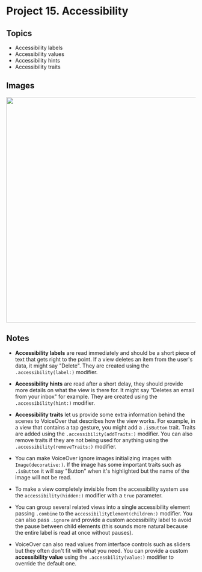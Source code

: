 
# Project 15. Accessibility

## Topics

- Accessibility labels
- Accessibility values
- Accessibility hints
- Accessibility traits

## Images

<p align="center"><img src="img/run-example.gif" height="600px"></p>

## Notes

- **Accessibility labels** are read immediately and should be a short piece of text that gets right to the point. If a view deletes an item from the user's data, it might say "Delete". They are created using the `.accessibility(label:)` modifier.

- **Accessibility hints** are read after a short delay, they should provide more details on what the view is there for. It might say "Deletes an email from your inbox" for example. They are created using the `.accessibility(hint:)` modifier.

- **Accessibility traits** let us provide some extra information behind the scenes to VoiceOver that describes how the view works. For example, in a view that contains a tap gesture, you might add a `.isButton` trait. Traits are added using the `.accessibility(addTraits:)` modifier. You can also remove traits if they are not being used for anything using the `.accessibility(removeTraits:)` modifier.

- You can make VoiceOver ignore images initializing images with `Image(decorative:)`. If the image has some important traits such as `.isButton` it will say "Button" when it's highlighted but the name of the image will not be read.

- To make a view completely invisible from the accessibility system use the `accessibility(hidden:)` modifier with a `true` parameter.

- You can group several related views into a single accessibility element passing `.combine` to the `accessibilityElement(children:)` modifier. You can also pass `.ignore` and provide a custom accessibility label to avoid the pause between child elements (this sounds more natural because the entire label is read at once without pauses).

- VoiceOver can also read values from interface controls such as sliders but they often don't fit with what you need. You can provide a custom **accessibility value** using the `.accessbility(value:)` modifier to override the default one.






 
